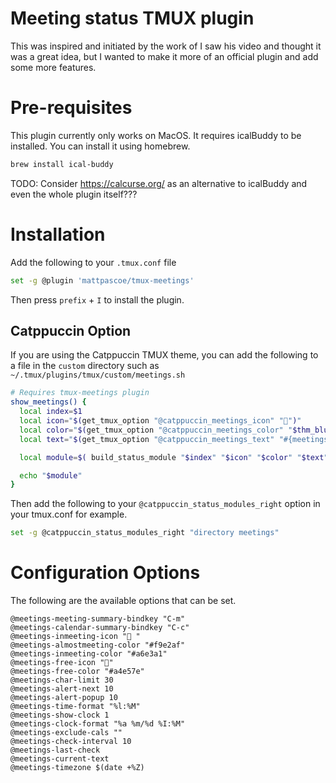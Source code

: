 # Meeting status TMUX plugin

This was inspired and initiated by the work of <YOUTUBE GUY>
I saw his video and thought it was a great idea, but I wanted to make it more of an official plugin and add some more features.

# Pre-requisites
This plugin currently only works on MacOS. It requires icalBuddy to be installed. You can install it using homebrew.

```sh
brew install ical-buddy
```


TODO:
Consider https://calcurse.org/ as an alternative to icalBuddy and even the whole plugin itself???


# Installation
Add the following to your `.tmux.conf` file

```sh
set -g @plugin 'mattpascoe/tmux-meetings'
```

Then press `prefix` + `I` to install the plugin.


## Catppuccin Option
If you are using the Catppuccin TMUX theme, you can add the following to a file in the `custom` directory
such as `~/.tmux/plugins/tmux/custom/meetings.sh`

```sh
# Requires tmux-meetings plugin
show_meetings() {
  local index=$1
  local icon="$(get_tmux_option "@catppuccin_meetings_icon" "󰃰")"
  local color="$(get_tmux_option "@catppuccin_meetings_color" "$thm_blue")"
  local text="$(get_tmux_option "@catppuccin_meetings_text" "#{meetings}")"

  local module=$( build_status_module "$index" "$icon" "$color" "$text" )

  echo "$module"
}
```

Then add the following to your `@catppuccin_status_modules_right` option in your tmux.conf for example.

```sh
set -g @catppuccin_status_modules_right "directory meetings"
```


# Configuration Options
The following are the available options that can be set.

```
@meetings-meeting-summary-bindkey "C-m"
@meetings-calendar-summary-bindkey "C-c"
@meetings-inmeeting-icon "󰤙 "
@meetings-almostmeeting-color "#f9e2af"
@meetings-inmeeting-color "#a6e3a1"
@meetings-free-icon "󱁕"
@meetings-free-color "#a4e57e"
@meetings-char-limit 30
@meetings-alert-next 10
@meetings-alert-popup 10
@meetings-time-format "%l:%M"
@meetings-show-clock 1
@meetings-clock-format "%a %m/%d %I:%M"
@meetings-exclude-cals ""
@meetings-check-interval 10
@meetings-last-check
@meetings-current-text
@meetings-timezone $(date +%Z)
```

